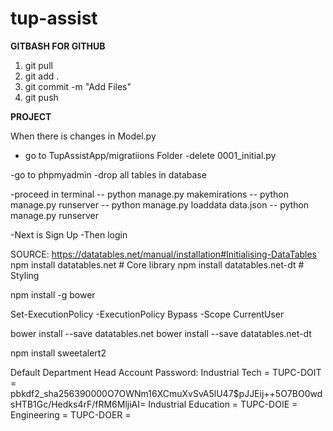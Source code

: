 # tup-assist


**GITBASH FOR GITHUB**

1. git pull
2. git add .
3. git commit -m "Add Files"
4. git push


**PROJECT**

When there is changes in Model.py
- go to TupAssistApp/migratiions Folder
-delete 0001_initial.py

-go to phpmyadmin
-drop all tables in database

-proceed in terminal
-- python manage.py makemirations
-- python manage.py runserver
-- python manage.py loaddata data.json
-- python manage.py runserver

-Next is Sign Up
-Then login


<!-- Data Tables NodeJs PACKAGES -->
SOURCE: https://datatables.net/manual/installation#Initialising-DataTables
npm install datatables.net    # Core library
npm install datatables.net-dt # Styling

npm install -g bower

Set-ExecutionPolicy -ExecutionPolicy Bypass -Scope CurrentUser

bower install --save datatables.net
bower install --save datatables.net-dt



<!-- SweetAlert2 -->
npm install sweetalert2




<!--CUSTOM HASH PASSWORD-->
Default Department Head Account Password:
Industrial Tech = TUPC-DOIT = pbkdf2_sha256$390000$O7OWNm16XCmuXvSvA5lU47$pJJEij++5O7BO0wdsHTB1Gc/Hedks4rF/fRM6MljiAI=
Industrial Education = TUPC-DOIE =
Engineering = TUPC-DOER =